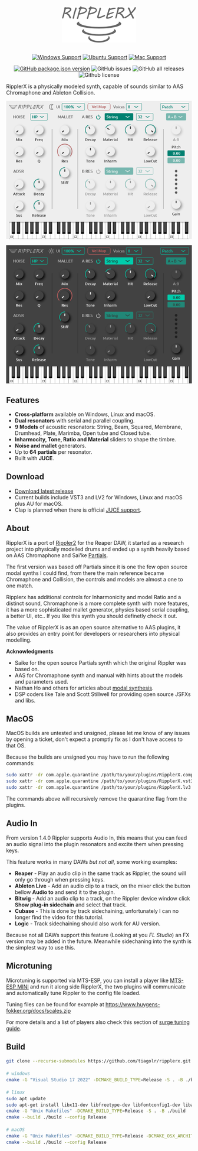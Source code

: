<h1 align="center">
  <img src="doc/logo.png" width="200" style="padding: 5px;" />
  <br>
</h1>
<div align="center">

[![Windows Support](https://img.shields.io/badge/Windows-0078D6?style=for-the-badge&logo=windows&logoColor=white)](https://github.com/tiagolr/ripplerx/releases)
[![Ubuntu Support](https://img.shields.io/badge/Linux-E95420?style=for-the-badge&logo=linux&logoColor=white)](https://github.com/tiagolr/ripplerx/releases)
[![Mac Support](https://img.shields.io/badge/MACOS-adb8c5?style=for-the-badge&logo=macos&logoColor=white)](https://github.com/tiagolr/ripplerx/releases)

</div>
<div align="center">

[![GitHub package.json version](https://img.shields.io/github/v/release/tiagolr/ripplerx?color=%40&label=latest)](https://github.com/tiagolr/ripplerx/releases/latest)
![GitHub issues](https://img.shields.io/github/issues-raw/tiagolr/ripplerx)
![GitHub all releases](https://img.shields.io/github/downloads/tiagolr/ripplerx/total)
![Github license](https://img.shields.io/github/license/tiagolr/ripplerx)

</div>

RipplerX is a physically modeled synth, capable of sounds similar to AAS Chromaphone and Ableton Collision.

<div align="center">

![Screenshot](./doc/ripplerx.png)

![Screenshot](./doc/ripplerx-dark.png)

</div>

## Features

  * **Cross-platform** available on Windows, Linux and macOS.
  * **Dual resonators** with serial and parallel coupling.
  * **9 Models** of acoustic resonators: String, Beam, Squared, Membrane, Drumhead, Plate, Marimba, Open tube and Closed tube.
  * **Inharmocity, Tone, Ratio and Material** sliders to shape the timbre.
  * **Noise and mallet** generators.
  * Up to **64 partials** per resonator.
  * Built with **JUCE**.

## Download

* [Download latest release](https://github.com/tiagolr/ripplerx/releases)
* Current builds include VST3 and LV2 for Windows, Linux and macOS plus AU for macOS.
* Clap is planned when there is official [JUCE support](https://juce.com/blog/juce-roadmap-update-q3-2024/).

## About

RipplerX is a port of [Rippler2](https://github.com/tiagolr/tilr_jsfx?tab=readme-ov-file#rippler-2)
for the Reaper DAW, it started as a research project into physically modelled drums and ended up a
synth heavily based on AAS Chromaphone and Sai'ke [Partials](https://github.com/JoepVanlier/JSFX?tab=readme-ov-file#partials---modal-synthesis-effect).

The first version was based off Partials since it is one the few open source modal synths I could find, from there
the main reference became Chromaphone and Collision, the controls and models are almost a one to one match.

Ripplerx has additional controls for Inharmonicity and model Ratio and a distinct sound,
Chromaphone is a more complete synth with more features, it has a more sophisticated mallet generator, physics based serial coupling, a better UI, etc..
If you like this synth you should definetly check it out.

The value of RipplerX is as an open source alternative to AAS plugins,
it also provides an entry point for developers or researchers into physical modelling.

**Acknowledgments**

* Saike for the open source Partials synth which the original Rippler was based on.
* AAS for Chromaphone synth and manual with hints about the models and parameters used.
* Nathan Ho and others for articles about [modal synthesis](https://nathan.ho.name/posts/exploring-modal-synthesis).
* DSP coders like Tale and Scott Stillwell for providing open source JSFXs and libs.

## MacOS

MacOS builds are untested and unsigned, please let me know of any issues by opening a ticket, don't expect a promptly fix as I don't have access to that OS.

Because the builds are unsigned you may have to run the following commands:

```bash
sudo xattr -dr com.apple.quarantine /path/to/your/plugins/RipplerX.component
sudo xattr -dr com.apple.quarantine /path/to/your/plugins/RipplerX.vst3
sudo xattr -dr com.apple.quarantine /path/to/your/plugins/RipplerX.lv3
```

The commands above will recursively remove the quarantine flag from the plugins.

## Audio In

From version 1.4.0 Rippler supports Audio In, this means that you can feed an audio signal into the plugin resonators and excite them when pressing keys.

This feature works in many DAWs *but not all*, some working examples:

- **Reaper** - Play an audio clip in the same track as Rippler, the sound will only go through when pressing keys.
- **Ableton Live** - Add an audio clip to a track, on the mixer click the button bellow **Audio to** and send it to the plugin.
- **Bitwig** - Add an audio clip to a track, on the Rippler device window click **Show plug-in sidechain** and select that track.
- **Cubase** - This is done by track sidechaining, unfortunately I can no longer find the video for this tutorial.
- **Logic** - Track sidechaining should also work for AU version.

Because not all DAWs support this feature (Looking at you *FL Studio*) an FX version may be added in the future. Meanwhile sidechaning into the synth is the simplest way to use this.

## Microtuning

Microtuning is supported via MTS-ESP, you can install a player like [MTS-ESP MINI](https://oddsound.com/mtsespmini.php) and run it along side RipplerX, the two plugins will communicate and automatically tune Rippler to the config file loaded.

Tuning files can be found for example at https://www.huygens-fokker.org/docs/scales.zip

For more details and a list of players also check this section of [surge tuning guide](https://surge-synthesizer.github.io/tuning-guide/#mts-esp).

## Build

```bash
git clone --recurse-submodules https://github.com/tiagolr/ripplerx.git

# windows
cmake -G "Visual Studio 17 2022" -DCMAKE_BUILD_TYPE=Release -S . -B ./build

# linux
sudo apt update
sudo apt-get install libx11-dev libfreetype-dev libfontconfig1-dev libasound2-dev libxrandr-dev libxinerama-dev libxcursor-dev
cmake -G "Unix Makefiles" -DCMAKE_BUILD_TYPE=Release -S . -B ./build
cmake --build ./build --config Release

# macOS
cmake -G "Unix Makefiles" -DCMAKE_BUILD_TYPE=Release -DCMAKE_OSX_ARCHITECTURES="x86_64;arm64" -S . -B ./build
cmake --build ./build --config Release
```

